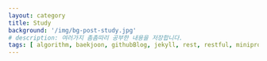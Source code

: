 ```yaml
---
layout: category
title: Study
background: '/img/bg-post-study.jpg'
# description: 여러가지 촘촘따리 공부한 내용을 저장합니다.
tags: [ algorithm, baekjoon, githubBlog, jekyll, rest, restful, miniproject, error, spring, lombok, markdown, database, mongodb, reactjs, nodejs, docker, designpattern, opensource, openapi, hibernate, thymeleaf, ajax, javascript, java, network, interview, os, library, swagger, authentication, vuejs, nuxtjs, web ]
---
```

